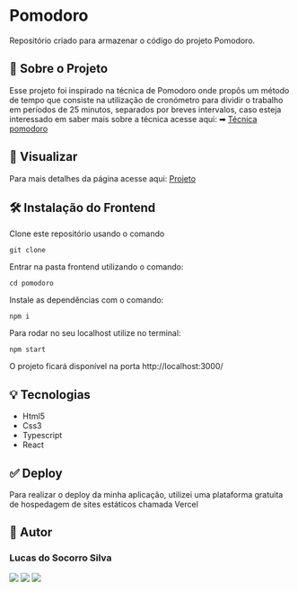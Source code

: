 # Pomodoro

Repositório criado para armazenar o código do projeto Pomodoro.

## 💬 Sobre o Projeto

Esse projeto foi inspirado na técnica de Pomodoro onde propôs um método de tempo que consiste na utilização de cronómetro para dividir o trabalho em períodos de 25 minutos, separados por breves intervalos, caso esteja interessado em saber mais sobre a técnica acesse aqui:
➡ [Técnica pomodoro](https://pt.wikipedia.org/wiki/T%C3%A9cnica_pomodoro)

## 👀 Visualizar

Para mais detalhes da página acesse aqui: [Projeto]()

## 🛠️ Instalação do Frontend

Clone este repositório usando o comando

```
git clone
```

Entrar na pasta frontend utilizando o comando:

```
cd pomodoro
```

Instale as dependências com o comando:

```
npm i
```

Para rodar no seu localhost utilize no terminal:

```
npm start
```

O projeto ficará disponível na porta http://localhost:3000/

## 💡 Tecnologias

- Html5
- Css3
- Typescript
- React

## ✅ Deploy

Para realizar o deploy da minha aplicação, utilizei uma plataforma gratuita de hospedagem de sites estáticos chamada Vercel

## 👤 Autor

### Lucas do Socorro Silva

<a href="https://lucas-bio.netlify.app/"><img src="https://img.shields.io/badge/Portfólio-6d28d9?style=for-the-badge&logo=&logoColor=white" target="_blank"></a>
<a href="https://www.linkedin.com/in/luquinhasssilva/"><img src="https://img.shields.io/badge/LinkedIn-0077B5?style=for-the-badge&logo=linkedin&logoColor=white" target="_blank"></a>
<a href="mailto:someone@lucassocorrosilva@gmail.com"><img src="https://img.shields.io/badge/Gmail-D14836?style=for-the-badge&logo=gmail&logoColor=white" target="_blank"></a>
